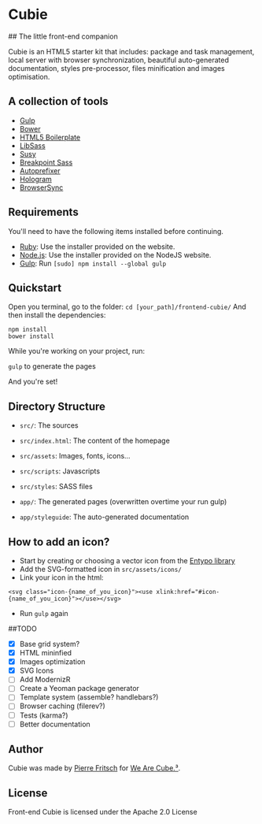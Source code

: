 # Cubie

## The little front-end companion

Cubie is an HTML5 starter kit that includes: package and task management, local server with browser synchronization, beautiful auto-generated documentation, styles pre-processor, files minification and images optimisation.

## A collection of tools

* [Gulp](http://gulpjs.com/)
* [Bower](http://bower.io/)
* [HTML5 Boilerplate](https://html5boilerplate.com/)
* [LibSass](http://libsass.org/)
* [Susy](http://susy.oddbird.net/)
* [Breakpoint Sass](http://breakpoint-sass.com)
* [Autoprefixer](https://github.com/postcss/autoprefixer)
* [Hologram](http://trulia.github.io/hologram/)
* [BrowserSync](http://www.browsersync.io/)

## Requirements

You'll need to have the following items installed before continuing.

  * [Ruby](https://www.ruby-lang.org/en/documentation/installation/): Use the installer provided on the website.
  * [Node.js](http://nodejs.org): Use the installer provided on the NodeJS website.
  * [Gulp](http://gruntjs.com/): Run `[sudo] npm install --global gulp`

## Quickstart

Open you terminal, go to the folder: `cd [your_path]/frontend-cubie/`
And then install the dependencies:

```
npm install
bower install
```

While you're working on your project, run:

`gulp` to generate the pages

And you're set!


## Directory Structure

* `src/`: The sources
* `src/index.html`: The content of the homepage
* `src/assets`: Images, fonts, icons...
* `src/scripts`: Javascripts
* `src/styles`: SASS files

* `app/`: The generated pages (overwritten overtime your run gulp)
* `app/styleguide`: The auto-generated documentation


## How to add an icon?

* Start by creating or choosing a vector icon from the [Entypo library](http://www.entypo.com/)
* Add the SVG-formatted icon in `src/assets/icons/`
* Link your icon in the html:

```
<svg class="icon-{name_of_you_icon}"><use xlink:href="#icon-{name_of_you_icon}"></use></svg>
```

* Run `gulp` again

##TODO

* [x] Base grid system?
* [x] HTML mininfied
* [x] Images optimization
* [x] SVG Icons 
* [ ] Add ModernizR
* [ ] Create a Yeoman package generator
* [ ] Template system (assemble? handlebars?)
* [ ] Browser caching (filerev?)
* [ ] Tests (karma?)
* [ ] Better documentation

## Author

Cubie was made by [Pierre Fritsch](https://github.com/pfritsch) for [We Are Cube.³](https://github.com/wearecube).

## License

Front-end Cubie is licensed under the Apache 2.0 License
